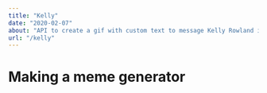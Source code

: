 ```yaml
---
title: "Kelly"
date: "2020-02-07"
about: "API to create a gif with custom text to message Kelly Rowland in excel."
url: "/kelly"
---
```


# Making a meme generator #
